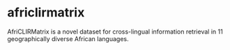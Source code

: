 # africlirmatrix
AfriCLIRMatrix is a novel dataset for cross-lingual information retrieval in  11 geographically diverse African languages.
